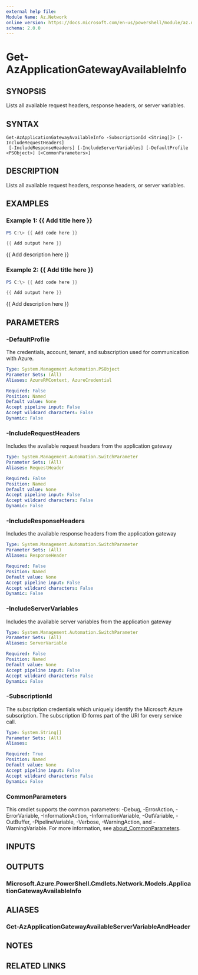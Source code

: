```yaml
---
external help file:
Module Name: Az.Network
online version: https://docs.microsoft.com/en-us/powershell/module/az.network/get-azapplicationgatewayavailableinfo
schema: 2.0.0
---
```


# Get-AzApplicationGatewayAvailableInfo

## SYNOPSIS
Lists all available request headers, response headers, or server variables.

## SYNTAX

```
Get-AzApplicationGatewayAvailableInfo -SubscriptionId <String[]> [-IncludeRequestHeaders]
 [-IncludeResponseHeaders] [-IncludeServerVariables] [-DefaultProfile <PSObject>] [<CommonParameters>]
```

## DESCRIPTION
Lists all available request headers, response headers, or server variables.

## EXAMPLES

### Example 1: {{ Add title here }}
```powershell
PS C:\> {{ Add code here }}

{{ Add output here }}
```

{{ Add description here }}

### Example 2: {{ Add title here }}
```powershell
PS C:\> {{ Add code here }}

{{ Add output here }}
```

{{ Add description here }}

## PARAMETERS

### -DefaultProfile
The credentials, account, tenant, and subscription used for communication with Azure.

```yaml
Type: System.Management.Automation.PSObject
Parameter Sets: (All)
Aliases: AzureRMContext, AzureCredential

Required: False
Position: Named
Default value: None
Accept pipeline input: False
Accept wildcard characters: False
Dynamic: False
```

### -IncludeRequestHeaders
Includes the available request headers from the application gateway

```yaml
Type: System.Management.Automation.SwitchParameter
Parameter Sets: (All)
Aliases: RequestHeader

Required: False
Position: Named
Default value: None
Accept pipeline input: False
Accept wildcard characters: False
Dynamic: False
```

### -IncludeResponseHeaders
Includes the available response headers from the application gateway

```yaml
Type: System.Management.Automation.SwitchParameter
Parameter Sets: (All)
Aliases: ResponseHeader

Required: False
Position: Named
Default value: None
Accept pipeline input: False
Accept wildcard characters: False
Dynamic: False
```

### -IncludeServerVariables
Includes the available server variables from the application gateway

```yaml
Type: System.Management.Automation.SwitchParameter
Parameter Sets: (All)
Aliases: ServerVariable

Required: False
Position: Named
Default value: None
Accept pipeline input: False
Accept wildcard characters: False
Dynamic: False
```

### -SubscriptionId
The subscription credentials which uniquely identify the Microsoft Azure subscription.
The subscription ID forms part of the URI for every service call.

```yaml
Type: System.String[]
Parameter Sets: (All)
Aliases:

Required: True
Position: Named
Default value: None
Accept pipeline input: False
Accept wildcard characters: False
Dynamic: False
```

### CommonParameters
This cmdlet supports the common parameters: -Debug, -ErrorAction, -ErrorVariable, -InformationAction, -InformationVariable, -OutVariable, -OutBuffer, -PipelineVariable, -Verbose, -WarningAction, and -WarningVariable. For more information, see [about_CommonParameters](http://go.microsoft.com/fwlink/?LinkID=113216).

## INPUTS

## OUTPUTS

### Microsoft.Azure.PowerShell.Cmdlets.Network.Models.ApplicationGatewayAvailableInfo

## ALIASES

### Get-AzApplicationGatewayAvailableServerVariableAndHeader

## NOTES

## RELATED LINKS

